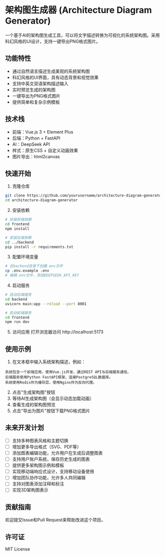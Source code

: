# 架构图生成器 (Architecture Diagram Generator)

一个基于AI的架构图生成工具，可以将文字描述转换为可视化的系统架构图。采用科幻风格的UI设计，支持一键导出PNG格式图片。

## 功能特性

- 通过自然语言描述生成美观的系统架构图
- 科幻风格的UI界面，具有动态背景和视觉效果
- 支持中英文双语架构描述输入
- 实时预览生成的架构图
- 一键导出为PNG格式图片
- 提供简单和复杂示例模板

## 技术栈

- 前端：Vue.js 3 + Element Plus
- 后端：Python + FastAPI
- AI：DeepSeek API
- 样式：原生CSS + 自定义动画效果
- 图片导出：html2canvas

## 快速开始

1. 克隆仓库
```bash
git clone https://github.com/yourusername/architecture-diagram-generator.git
cd architecture-diagram-generator
```

2. 安装依赖
```bash
# 安装前端依赖
cd frontend
npm install

# 安装后端依赖
cd ../backend
pip install -r requirements.txt
```

3. 配置环境变量
```bash
# 在backend目录下创建.env文件
cp .env.example .env
# 编辑.env文件，添加DEEPSEEK_API_KEY
```

4. 启动服务
```bash
# 启动后端服务
cd backend
uvicorn main:app --reload --port 8001

# 启动前端服务
cd frontend
npm run dev
```

5. 访问应用
打开浏览器访问 http://localhost:5173

## 使用示例

1. 在文本框中输入系统架构描述，例如：
```
系统包含一个前端应用，使用Vue.js开发，通过REST API与后端服务通信。
后端服务使用Python FastAPI框架，连接PostgreSQL数据库。
系统使用Redis作为缓存层，使用Nginx作为反向代理。
```

2. 点击"生成架构图"按钮
3. 等待AI生成架构图（会显示动态加载动画）
4. 查看生成的架构图预览
5. 点击"导出为图片"按钮下载PNG格式图片

## 未来开发计划

- [ ] 支持多种图表风格和主题切换
- [ ] 增加更多导出格式（SVG、PDF等）
- [ ] 添加图表编辑功能，允许用户在生成后调整图表
- [ ] 支持用户账户系统，保存历史生成的图表
- [ ] 提供更多架构图示例和模板
- [ ] 实现移动端响应式设计，支持移动设备使用
- [ ] 增加团队协作功能，允许多人共同编辑
- [ ] 支持对图表添加注释和标注
- [ ] 实现3D架构图表示

## 贡献指南

欢迎提交Issue和Pull Request来帮助改进这个项目。

## 许可证

MIT License
